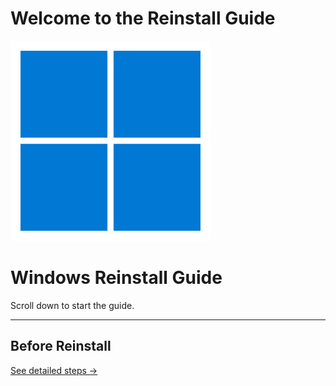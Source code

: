 # Welcome to the Reinstall Guide

<div class="splash-container">
  <img src="logo.png" alt="Logo" />
  <h1>Windows Reinstall Guide</h1>
  <p>Scroll down to start the guide.</p>
</div>

---

## Before Reinstall

<!-- This links into docs/before.md -->
[See detailed steps →](docs/before.md)
